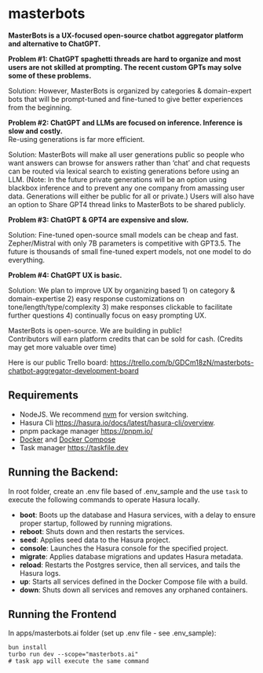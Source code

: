 # masterbots

**MasterBots is a UX-focused open-source chatbot aggregator platform and alternative to ChatGPT.**

**Problem #1: ChatGPT spaghetti threads are hard to organize and most users are not skilled at prompting.  The recent custom GPTs may solve some of these problems.**

Solution: However, MasterBots is organized by categories & domain-expert bots that will be prompt-tuned and fine-tuned to give better experiences from the beginning.

**Problem #2: ChatGPT and LLMs are focused on inference.  Inference is slow and costly.**  
Re-using generations is far more efficient. 

Solution: MasterBots will make all user generations public so people who want answers can browse for answers rather than ‘chat’ and chat requests can be routed via lexical search to existing generations before using an LLM. (Note: In the future private generations will be an option using blackbox inference and to prevent any one company from amassing user data. Generations will either be public for all or private.)  Users will also have an option to Share GPT4 thread links to MasterBots to be shared publicly. 

**Problem #3: ChatGPT & GPT4 are expensive and slow.**

Solution: Fine-tuned open-source small models can be cheap and fast.  Zepher/Mistral with only 7B parameters is competitive with GPT3.5.  The future is thousands of small fine-tuned expert models, not one model to do everything. 

**Problem #4: ChatGPT UX is basic.**  

Solution:  We plan to improve UX by organizing based 1) on category & domain-expertise 2) easy response customizations on tone/length/type/complexity 3)  make responses clickable to facilitate further questions 4) continually focus on easy prompting UX.

MasterBots is open-source.  We are building in public!  
Contributors will earn platform credits that can be sold for cash.
(Credits may get more valuable over time)

Here is our public Trello board: 
https://trello.com/b/GDCm18zN/masterbots-chatbot-aggregator-development-board

## Requirements

- NodeJS. We recommend [nvm](https://github.com/nvm-sh/nvm) for version switching.
- Hasura Cli https://hasura.io/docs/latest/hasura-cli/overview.
- pnpm package manager https://pnpm.io/
- [Docker](https://docs.docker.com/engine/install/) and [Docker Compose](https://docs.docker.com/compose/install/)
- Task manager https://taskfile.dev

## Running the Backend:

In root folder, create an .env file based of .env_sample and the use `task` to execute the following commands to operate Hasura locally.

- **boot**: Boots up the database and Hasura services, with a delay to ensure proper startup, followed by running migrations.
- **reboot**: Shuts down and then restarts the services.
- **seed**: Applies seed data to the Hasura project.
- **console**: Launches the Hasura console for the specified project.
- **migrate**: Applies database migrations and updates Hasura metadata. 
- **reload**: Restarts the Postgres service, then all services, and tails the Hasura logs.
- **up**: Starts all services defined in the Docker Compose file with a build.
- **down**: Shuts down all services and removes any orphaned containers.

## Running the Frontend

In apps/masterbots.ai folder (set up .env file - see .env_sample):

```
bun install
turbo run dev --scope="masterbots.ai" 
# task app will execute the same command
```


